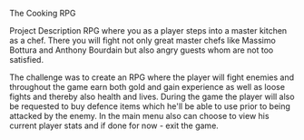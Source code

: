 The Cooking RPG

Project Description
RPG where you as a player steps into a master kitchen as a chef. There you will fight not only great master chefs like Massimo Bottura and Anthony Bourdain but also
angry guests whom are not too satisfied. 

The challenge was to create an RPG where the player will fight enemies and throughout the game earn both gold and gain experience as well as loose fights and thereby 
also health and lives. During the game the player will also be requested to buy defence items which he'll be able to use prior to being attacked by the enemy. 
In the main menu also can choose to view his current player stats and if done for now - exit the game.


